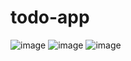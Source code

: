 # todo-app
![image](https://github.com/user-attachments/assets/6782ae19-001c-474d-95d7-fdef652c7d0f)
![image](https://github.com/user-attachments/assets/4cc304e4-e079-4900-91b7-fe036ed42bea)
![image](https://github.com/user-attachments/assets/b58f4c0a-6f24-4461-a781-648b0f150550)



